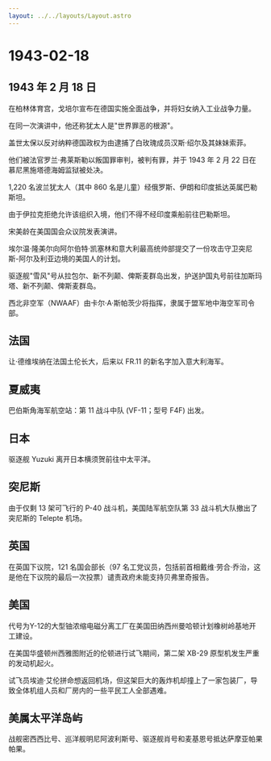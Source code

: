 ```yaml
---
layout: ../../layouts/Layout.astro
---
```


# 1943-02-18

## 1943 年 2 月 18 日

在柏林体育宫，戈培尔宣布在德国实施全面战争，并将妇女纳入工业战争力量。

在同一次演讲中，他还称犹太人是"世界罪恶的根源"。

盖世太保以反对纳粹德国政权为由逮捕了白玫瑰成员汉斯·绍尔及其妹妹索菲。

他们被法官罗兰·弗莱斯勒以叛国罪审判，被判有罪，并于 1943 年 2 月 22
日在慕尼黑施塔德海姆监狱被处决。

1,220 名波兰犹太人（其中 860
名是儿童）经俄罗斯、伊朗和印度抵达英属巴勒斯坦。

由于伊拉克拒绝允许该组织入境，他们不得不经印度乘船前往巴勒斯坦。

宋美龄在美国国会众议院发表演讲。

埃尔温·隆美尔向阿尔伯特·凯塞林和意大利最高统帅部提交了一份攻击守卫突尼斯-阿尔及利亚边境的美国人的计划。

驱逐舰"雪风"号从拉包尔、新不列颠、俾斯麦群岛出发，护送护国丸号前往加斯玛塔、新不列颠、俾斯麦群岛。

西北非空军（NWAAF）由卡尔·A·斯帕茨少将指挥，隶属于盟军地中海空军司令部。

## 法国

让·德维埃纳在法国土伦长大，后来以 FR.11 的新名字加入意大利海军。

## 夏威夷

巴伯斯角海军航空站：第 11 战斗中队 (VF-11；型号 F4F) 出发。

## 日本

驱逐舰 Yuzuki 离开日本横须贺前往中太平洋。

## 突尼斯

由于仅剩 13 架可飞行的 P-40 战斗机，美国陆军航空队第 33
战斗机大队撤出了突尼斯的 Telepte 机场。

## 英国

在英国下议院，121 名国会部长（97
名工党议员，包括前首相戴维·劳合·乔治，这是他在下议院的最后一次投票）谴责政府未能支持贝弗里奇报告。

## 美国

代号为Y-12的大型铀浓缩电磁分离工厂在美国田纳西州曼哈顿计划橡树岭基地开工建设。

在美国华盛顿州西雅图附近的伦顿进行试飞期间，第二架 XB-29
原型机发生严重的发动机起火。

试飞员埃迪·艾伦拼命想返回机场，但这架巨大的轰炸机却撞上了一家包装厂，导致全体机组人员和厂房内的一些平民工人全部遇难。

## 美属太平洋岛屿

战舰密西西比号、巡洋舰明尼阿波利斯号、驱逐舰肖号和麦基恩号抵达萨摩亚帕果帕果。